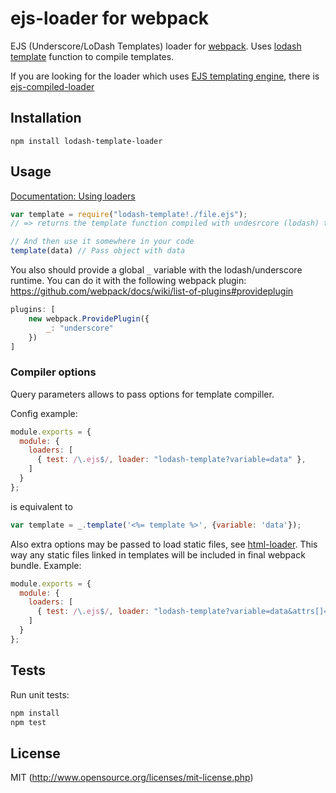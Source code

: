 # ejs-loader for webpack

EJS (Underscore/LoDash Templates) loader for [webpack](http://webpack.github.io/). Uses [lodash template](http://lodash.com/docs#template) function to compile templates.

If you are looking for the loader which uses [EJS templating engine](https://github.com/tj/ejs), there is [ejs-compiled-loader](https://github.com/bazilio91/ejs-compiled-loader)

## Installation

`npm install lodash-template-loader`

## Usage

[Documentation: Using loaders](http://webpack.github.io/docs/using-loaders.html)

```javascript
var template = require("lodash-template!./file.ejs");
// => returns the template function compiled with undesrcore (lodash) templating engine.

// And then use it somewhere in your code
template(data) // Pass object with data
```

You also should provide a global `_` variable with the lodash/underscore runtime. You can do it with the following webpack plugin: https://github.com/webpack/docs/wiki/list-of-plugins#provideplugin

```javascript
plugins: [
    new webpack.ProvidePlugin({
        _: "underscore"
    })
]
```

### Compiler options

Query parameters allows to pass options for template compiller.

Config example:

```javascript
module.exports = {
  module: {
    loaders: [
      { test: /\.ejs$/, loader: "lodash-template?variable=data" },
    ]
  }
};
```
is equivalent to

```javascript
var template = _.template('<%= template %>', {variable: 'data'}); 
```

Also extra options may be passed to load static files, see [html-loader](https://github.com/webpack/html-loader#examples). 
This way any static files linked in templates will be included in final webpack bundle. Example:

```javascript
module.exports = {
  module: {
    loaders: [
      { test: /\.ejs$/, loader: "lodash-template?variable=data&attrs[]=img:src&attrs[]=source:src" },
    ]
  }
};
```

## Tests

Run unit tests:

```javascript
npm install
npm test
```


## License

MIT (http://www.opensource.org/licenses/mit-license.php)



